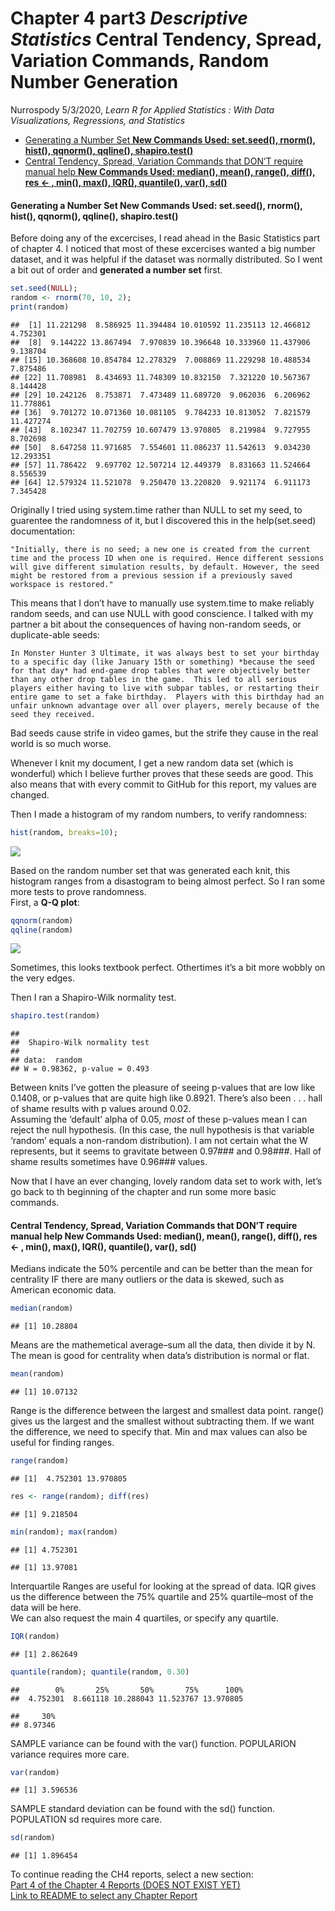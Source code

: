 Chapter 4 part3 *Descriptive Statistics* Central Tendency, Spread,
Variation Commands, Random Number Generation
================
Nurrospody
5/3/2020, *Learn R for Applied Statistics : With Data Visualizations,
Regressions, and Statistics*

  - [Generating a Number Set **New Commands Used: set.seed(), rnorm(),
    hist(), qqnorm(), qqline(),
    shapiro.test()**](#generating-a-number-set-new-commands-used-set.seed-rnorm-hist-qqnorm-qqline-shapiro.test)
  - [Central Tendency, Spread, Variation Commands that DON’T require
    manual help **New Commands Used: median(), mean(), range(), diff(),
    res \<- , min(), max(), IQR(), quantile(), var(),
    sd()**](#central-tendency-spread-variation-commands-that-dont-require-manual-help-new-commands-used-median-mean-range-diff-res---min-max-iqr-quantile-var-sd)

#### Generating a Number Set **New Commands Used: set.seed(), rnorm(), hist(), qqnorm(), qqline(), shapiro.test()**

Before doing any of the excercises, I read ahead in the Basic Statistics
part of chapter 4. I noticed that most of these excercises wanted a big
number dataset, and it was helpful if the dataset was normally
distributed. So I went a bit out of order and **generated a number set**
first.

``` r
set.seed(NULL);
random <- rnorm(70, 10, 2);
print(random)
```

    ##  [1] 11.221298  8.586925 11.394484 10.010592 11.235113 12.466812  4.752301
    ##  [8]  9.144222 13.867494  7.970839 10.396648 10.333960 11.437906  9.138704
    ## [15] 10.368608 10.854784 12.278329  7.008869 11.229298 10.488534  7.875486
    ## [22] 11.708981  8.434693 11.748309 10.832150  7.321220 10.567367  8.144428
    ## [29] 10.242126  8.753871  7.473489 11.689720  9.062036  6.206962 11.778861
    ## [36]  9.701272 10.071360 10.081105  9.784233 10.813052  7.821579 11.427274
    ## [43]  8.102347 11.702759 10.607479 13.970805  8.219984  9.727955  8.702698
    ## [50]  8.647258 11.971685  7.554601 11.086237 11.542613  9.034230 12.293351
    ## [57] 11.786422  9.697702 12.507214 12.449379  8.831663 11.524664  8.556539
    ## [64] 12.579324 11.521078  9.250470 13.220820  9.921174  6.911173  7.345428

Originally I tried using system.time rather than NULL to set my seed, to
guarentee the randomness of it, but I discovered this in the
help(set.seed) documentation:

``` set
"Initially, there is no seed; a new one is created from the current time and the process ID when one is required. Hence different sessions will give different simulation results, by default. However, the seed might be restored from a previous session if a previously saved workspace is restored."
```

This means that I don’t have to manually use system.time to make
reliably random seeds, and can use NULL with good conscience. I talked
with my partner a bit about the consequences of having non-random seeds,
or duplicate-able seeds:

``` mh3u
In Monster Hunter 3 Ultimate, it was always best to set your birthday to a specific day (like January 15th or something) *because the seed for that day* had end-game drop tables that were objectively better than any other drop tables in the game.  This led to all serious players either having to live with subpar tables, or restarting their entire game to set a fake birthday.  Players with this birthday had an unfair unknown advantage over all over players, merely because of the seed they received.
```

Bad seeds cause strife in video games, but the strife they cause in the
real world is so much worse.

Whenever I knit my document, I get a new random data set (which is
wonderful) which I believe further proves that these seeds are good.
This also means that with every commit to GitHub for this report, my
values are changed.

Then I made a histogram of my random numbers, to verify randomness:

``` r
hist(random, breaks=10);
```

![](CH4-part3_files/figure-gfm/his-1.png)<!-- -->

Based on the random number set that was generated each knit, this
histogram ranges from a disastogram to being almost perfect. So I ran
some more tests to prove randomness.  
First, a **Q-Q plot**:

``` r
qqnorm(random)
qqline(random)
```

![](CH4-part3_files/figure-gfm/QQ-1.png)<!-- -->

Sometimes, this looks textbook perfect. Othertimes it’s a bit more
wobbly on the very edges.

Then I ran a Shapiro-Wilk normality test.

``` r
shapiro.test(random)
```

    ## 
    ##  Shapiro-Wilk normality test
    ## 
    ## data:  random
    ## W = 0.98362, p-value = 0.493

Between knits I’ve gotten the pleasure of seeing p-values that are low
like 0.1408, or p-values that are quite high like 0.8921. There’s also
been . . . hall of shame results with p values around 0.02.  
Assuming the ‘default’ alpha of 0.05, *most* of these p-values mean I
can reject the null hypothesis. (In this case, the null hypothesis is
that variable ‘random’ equals a non-random distribution). I am not
certain what the W represents, but it seems to gravitate between
0.97\#\#\# and 0.98\#\#\#. Hall of shame results sometimes have
0.96\#\#\# values.

Now that I have an ever changing, lovely random data set to work with,
let’s go back to th beginning of the chapter and run some more basic
commands.

#### Central Tendency, Spread, Variation Commands that DON’T require manual help **New Commands Used: median(), mean(), range(), diff(), res \<- , min(), max(), IQR(), quantile(), var(), sd()**

Medians indicate the 50% percentile and can be better than the mean for
centrality IF there are many outliers or the data is skewed, such as
American economic data.

``` r
median(random)
```

    ## [1] 10.28804

Means are the mathemetical average–sum all the data, then divide it by
N. The mean is good for centrality when data’s distribution is normal or
flat.

``` r
mean(random)
```

    ## [1] 10.07132

Range is the difference between the largest and smallest data point.
range() gives us the largest and the smallest without subtracting them.
If we want the difference, we need to specify that. Min and max values
can also be useful for finding ranges.

``` r
range(random)
```

    ## [1]  4.752301 13.970805

``` r
res <- range(random); diff(res)
```

    ## [1] 9.218504

``` r
min(random); max(random)
```

    ## [1] 4.752301

    ## [1] 13.97081

Interquartile Ranges are useful for looking at the spread of data. IQR
gives us the difference between the 75% quartile and 25% quartile–most
of the data will be here.  
We can also request the main 4 quartiles, or specify any quartile.

``` r
IQR(random)
```

    ## [1] 2.862649

``` r
quantile(random); quantile(random, 0.30)
```

    ##        0%       25%       50%       75%      100% 
    ##  4.752301  8.661118 10.288043 11.523767 13.970805

    ##     30% 
    ## 8.97346

SAMPLE variance can be found with the var() function. POPULARION
variance requires more care.

``` r
var(random)
```

    ## [1] 3.596536

SAMPLE standard deviation can be found with the sd() function.
POPULATION sd requires more care.

``` r
sd(random)
```

    ## [1] 1.896454

To continue reading the CH4 reports, select a new section:  
[Part 4 of the Chapter 4 Reports (DOES NOT EXIST
YET)](https://github.com/Nurrospody/SOURCE-Statistics-ILC/blob/master/Chapter%20Reports/CH4-part4.md)  
[Link to README to select any Chapter
Report](https://github.com/Nurrospody/SOURCE-Statistics-ILC/blob/master/README.md)
